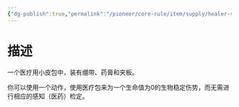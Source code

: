 ```yaml
---
{"dg-publish":true,"permalink":"/pioneer/core-rule/item/supply/healer-s-kit/"}
---
```


# 描述
一个医疗用小皮包中，装有绷带、药膏和夹板。

你可以使用一个动作，使用医疗包来为一个生命值为0的生物稳定伤势，而无需进行相应的感知（医药）检定。